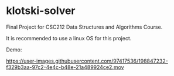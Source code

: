 # klotski-solver
Final Project for CSC212 Data Structures and Algorithms Course. 

It is recommended to use a linux OS for this project.

Demo:

https://user-images.githubusercontent.com/97417536/198847232-f329b3aa-97c2-4e4c-b48e-21a489924ce2.mov



